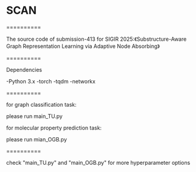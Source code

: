 # SCAN


==========

The source code of submission-413 for SIGIR 2025:《Substructure-Aware Graph Representation Learning via Adaptive Node Absorbing》

==========

Dependencies

-Python 3.x
-torch
-tqdm
-networkx

==========

for graph classification task:
 
  please run main_TU.py

for molecular property prediction task:
 
  please run mian_OGB.py

==========

check "main_TU.py" and "main_OGB.py" for more hyperparameter options
